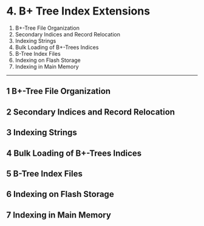 # 4. B+ Tree Index Extensions

1. B+-Tree File Organization
2. Secondary Indices and Record Relocation
3. Indexing Strings
4. Bulk Loading of B+-Trees Indices
5. B-Tree Index Files
6. Indexing on Flash Storage
7. Indexing in Main Memory

--- 

## 1 B+-Tree File Organization

## 2 Secondary Indices and Record Relocation

## 3 Indexing Strings

## 4 Bulk Loading of B+-Trees Indices

## 5 B-Tree Index Files

## 6 Indexing on Flash Storage

## 7 Indexing in Main Memory